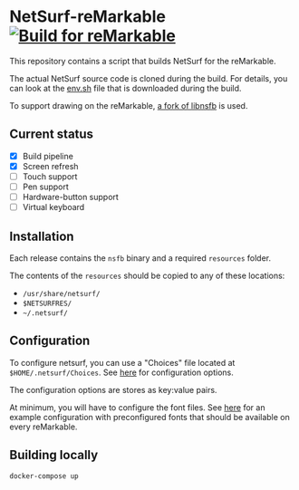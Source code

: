 # NetSurf-reMarkable [![Build for reMarkable](https://github.com/alex0809/netsurf-reMarkable/actions/workflows/build.yml/badge.svg)](https://github.com/alex0809/netsurf-reMarkable/actions/workflows/build.yml)

This repository contains a script that builds NetSurf for the reMarkable.

The actual NetSurf source code is cloned during the build. 
For details, you can look at the [env.sh](https://github.com/netsurf-browser/netsurf/blob/master/docs/env.sh) file that is downloaded during the build.

To support drawing on the reMarkable, [a fork of libnsfb](https://github.com/alex0809/libnsfb-reMarkable) is used.

## Current status

- [X] Build pipeline
- [X] Screen refresh
- [ ] Touch support
- [ ] Pen support
- [ ] Hardware-button support
- [ ] Virtual keyboard

## Installation

Each release contains the `nsfb` binary and a required `resources` folder.

The contents of the `resources` should be copied to any of these locations:
- `/usr/share/netsurf/`
- `$NETSURFRES/`
- `~/.netsurf/`

## Configuration

To configure netsurf, you can use a "Choices" file located at `$HOME/.netsurf/Choices`.
See [here](https://ci.netsurf-browser.org/jenkins/job/docs-netsurf/doxygen/md_docs_netsurf-options.html) for configuration options.

The configuration options are stores as key:value pairs.

At minimum, you will have to configure the font files. See [here](example/Choices) for an example configuration
with preconfigured fonts that should be available on every reMarkable.

## Building locally

```
docker-compose up
```
